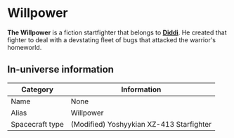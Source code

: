 # Willpower

**The Willpower** is a fiction startfighter that belongs to [**Diddi**](Diddi). He created that fighter
to deal with a devstating fleet of bugs that attacked the warrior's homeworld.

## In-universe information

| Category | Information |
|---|---|
| Name | None |
| Alias | Willpower |
| Spacecraft type | (Modified) Yoshyykian XZ-413 Starfighter |
